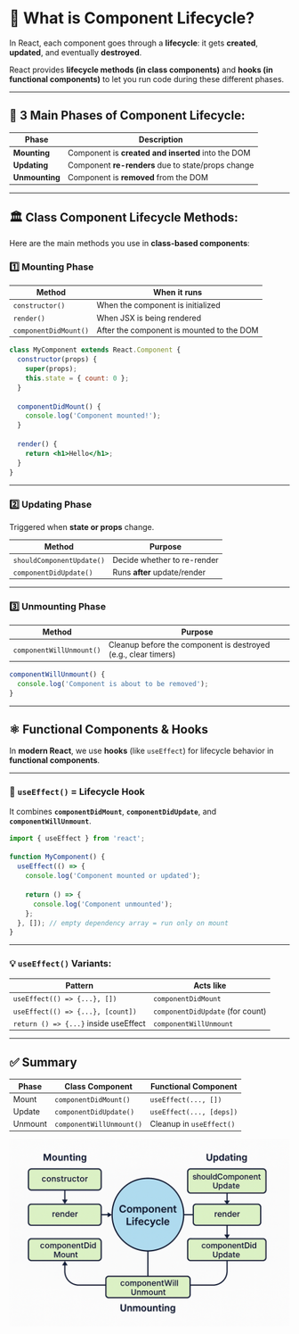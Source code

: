 # 🔄 What is Component Lifecycle?

In React, each component goes through a **lifecycle**: it gets **created**, **updated**, and eventually **destroyed**.

React provides **lifecycle methods (in class components)** and **hooks (in functional components)** to let you run code during these different phases.

---

## 🧱 3 Main Phases of Component Lifecycle:

| Phase          | Description                                        |
| -------------- | -------------------------------------------------- |
| **Mounting**   | Component is **created and inserted** into the DOM |
| **Updating**   | Component **re-renders** due to state/props change |
| **Unmounting** | Component is **removed** from the DOM              |

---

## 🏛️ Class Component Lifecycle Methods:

Here are the main methods you use in **class-based components**:

### 1️⃣ **Mounting Phase**

| Method                | When it runs                              |
| --------------------- | ----------------------------------------- |
| `constructor()`       | When the component is initialized         |
| `render()`            | When JSX is being rendered                |
| `componentDidMount()` | After the component is mounted to the DOM |

```jsx
class MyComponent extends React.Component {
  constructor(props) {
    super(props);
    this.state = { count: 0 };
  }

  componentDidMount() {
    console.log('Component mounted!');
  }

  render() {
    return <h1>Hello</h1>;
  }
}
```

---

### 2️⃣ **Updating Phase**

Triggered when **state or props** change.

| Method                    | Purpose                      |
| ------------------------- | ---------------------------- |
| `shouldComponentUpdate()` | Decide whether to re-render  |
| `componentDidUpdate()`    | Runs **after** update/render |

---

### 3️⃣ **Unmounting Phase**

| Method                   | Purpose                                                        |
| ------------------------ | -------------------------------------------------------------- |
| `componentWillUnmount()` | Cleanup before the component is destroyed (e.g., clear timers) |

```jsx
componentWillUnmount() {
  console.log('Component is about to be removed');
}
```

---

## ⚛️ Functional Components & Hooks

In **modern React**, we use **hooks** (like `useEffect`) for lifecycle behavior in **functional components**.

---

### 🧠 `useEffect()` = Lifecycle Hook

It combines **`componentDidMount`**, **`componentDidUpdate`**, and **`componentWillUnmount`**.

```jsx
import { useEffect } from 'react';

function MyComponent() {
  useEffect(() => {
    console.log('Component mounted or updated');

    return () => {
      console.log('Component unmounted');
    };
  }, []); // empty dependency array = run only on mount
}
```

---

### 💡 `useEffect()` Variants:

| Pattern                               | Acts like                        |
| ------------------------------------- | -------------------------------- |
| `useEffect(() => {...}, [])`          | `componentDidMount`              |
| `useEffect(() => {...}, [count])`     | `componentDidUpdate` (for count) |
| `return () => {...}` inside useEffect | `componentWillUnmount`           |

---

## ✅ Summary

| Phase   | Class Component          | Functional Component     |
| ------- | ------------------------ | ------------------------ |
| Mount   | `componentDidMount()`    | `useEffect(..., [])`     |
| Update  | `componentDidUpdate()`   | `useEffect(..., [deps])` |
| Unmount | `componentWillUnmount()` | Cleanup in `useEffect()` |

![alt text](image.png)